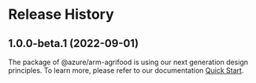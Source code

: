 # Release History
    
## 1.0.0-beta.1 (2022-09-01)

The package of @azure/arm-agrifood is using our next generation design principles. To learn more, please refer to our documentation [Quick Start](https://aka.ms/js-track2-quickstart).
